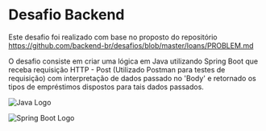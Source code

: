 # Desafio Backend

Este desafio foi realizado com base no proposto do repositório https://github.com/backend-br/desafios/blob/master/loans/PROBLEM.md

O desafio consiste em criar uma lógica em Java utilizando Spring Boot que receba requisição HTTP - Post (Utilizado Postman para testes de requisição) com interpretação de dados passado no 'Body' e retornado os tipos de empréstimos dispostos para tais dados passados.

![Java Logo](https://github.com/USERNAME/REPOSITORY_NAME/blob/main/path/to/java-image.png?raw=true)

![Spring Boot Logo](https://github.com/USERNAME/REPOSITORY_NAME/blob/main/path/to/spring-boot-image.png?raw=true)

